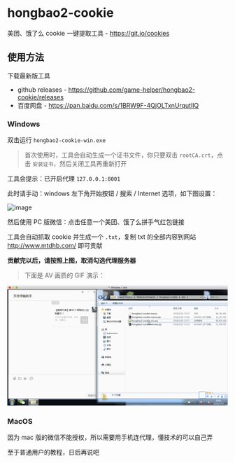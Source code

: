 # hongbao2-cookie

美团、饿了么 cookie 一键提取工具 - https://git.io/cookies

## 使用方法

下载最新版工具

- github releases - https://github.com/game-helper/hongbao2-cookie/releases 
- 百度网盘 - https://pan.baidu.com/s/1BRW9F-4QjOLTxnUrqutIlQ

### Windows

双击运行 `hongbao2-cookie-win.exe`

> 首次使用时，工具会自动生成一个证书文件，你只要双击 `rootCA.crt`，点击 `安装证书`，然后关闭工具再重新打开

工具会提示：已开启代理 `127.0.0.1:8001`

此时请手动：windows 左下角开始按钮 / 搜索 / Internet 选项，如下图设置：

![image](https://user-images.githubusercontent.com/8413791/37874091-351496e2-305a-11e8-85bd-8c5827c5139b.png)

然后使用 PC 版微信：点击任意一个美团、饿了么拼手气红包链接

工具会自动抓取 cookie 并生成一个 `.txt`，复制 txt 的全部内容到网站 http://www.mtdhb.com/ 即可贡献

**贡献完以后，请按照上图，取消勾选代理服务器**

> 下面是 AV 画质的 GIF 演示：

![demo.gif](demo.gif)

### MacOS

因为 mac 版的微信不能授权，所以需要用手机连代理，懂技术的可以自己弄

至于普通用户的教程，日后再说吧
